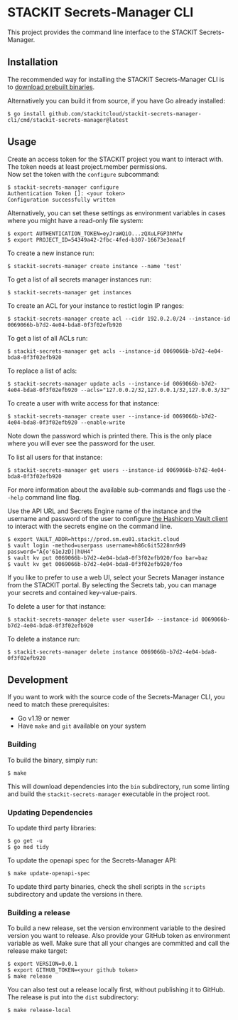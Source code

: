 # STACKIT Secrets-Manager CLI

This project provides the command line interface to the STACKIT Secrets-Manager.

## Installation

The recommended way for installing the STACKIT Secrets-Manager CLI is to
[download prebuilt binaries](https://github.com/stackitcloud/stackit-secrets-manager-cli/releases).

Alternatively you can build it from source, if you have Go already installed:

```shell
$ go install github.com/stackitcloud/stackit-secrets-manager-cli/cmd/stackit-secrets-manager@latest
```

## Usage

Create an access token for the STACKIT project you want to interact with. The token needs at least project.member permissions.  
Now set the token with the `configure` subcommand:

```shell
$ stackit-secrets-manager configure
Authentication Token []: <your token>
Configuration successfully written
```

Alternatively, you can set these settings as environment variables in cases where you might have a read-only file
system:

```shell
$ export AUTHENTICATION_TOKEN=eyJraWQiO...zQXuLFGP3hMfw
$ export PROJECT_ID=54349a42-2fbc-4fed-b307-16673e3eaa1f
```

To create a new instance run:

```shell
$ stackit-secrets-manager create instance --name 'test'
```

To get a list of all secrets manager instances run:

```shell
$ stackit-secrets-manager get instances
```

To create an ACL for your instance to restict login IP ranges:
```shell
$ stackit-secrets-manager create acl --cidr 192.0.2.0/24 --instance-id 0069066b-b7d2-4e04-bda8-0f3f02efb920
```

To get a list of all ACLs run:
```shell
$ stackit-secrets-manager get acls --instance-id 0069066b-b7d2-4e04-bda8-0f3f02efb920
```

To replace a list of acls:
```shell
$ stackit-secrets-manager update acls --instance-id 0069066b-b7d2-4e04-bda8-0f3f02efb920 --acls="127.0.0.2/32,127.0.0.1/32,127.0.0.3/32"
```

To create a user with write access for that instance:

```shell
$ stackit-secrets-manager create user --instance-id 0069066b-b7d2-4e04-bda8-0f3f02efb920 --enable-write
```

Note down the password which is printed there. This is the only place where you will ever see the password for the user.

To list all users for that instance:

```shell
$ stackit-secrets-manager get users --instance-id 0069066b-b7d2-4e04-bda8-0f3f02efb920
```

For more information about the available sub-commands and flags use the `--help` command line flag.

Use the API URL and Secrets Engine name of the instance and the username and password of the user to configure
[the Hashicorp Vault client](https://developer.hashicorp.com/vault/downloads) to interact with the secrets engine on the command line.

```shell
$ export VAULT_ADDR=https://prod.sm.eu01.stackit.cloud
$ vault login -method=userpass username=h86c6it5228nn9d9 password="A{o'61eJzD]|hUH4"
$ vault kv put 0069066b-b7d2-4e04-bda8-0f3f02efb920/foo bar=baz
$ vault kv get 0069066b-b7d2-4e04-bda8-0f3f02efb920/foo
```

If you like to prefer to use a web UI, select your Secrets Manager instance from the STACKIT portal. By selecting the Secrets tab, you can manage your secrets and contained key-value-pairs.

To delete a user for that instance:

```shell
$ stackit-secrets-manager delete user <userId> --instance-id 0069066b-b7d2-4e04-bda8-0f3f02efb920
```

To delete a instance run:

```shell
$ stackit-secrets-manager delete instance 0069066b-b7d2-4e04-bda8-0f3f02efb920
```


## Development

If you want to work with the source code of the Secrets-Manager CLI, you need to match these prerequisites:

* Go v1.19 or newer
* Have `make` and `git` available on your system

### Building

To build the binary, simply run:

```shell
$ make
```

This will download dependencies into the `bin` subdirectory, run some linting and build the `stackit-secrets-manager`
executable in the project root.

### Updating Dependencies

To update third party libraries:

```shell
$ go get -u
$ go mod tidy
```

To update the openapi spec for the Secrets-Manager API:

```shell
$ make update-openapi-spec
```

To update third party binaries, check the shell scripts in the `scripts` subdirectory and update the versions
in there.

### Building a release

To build a new release, set the version environment variable to the desired version you want to release. Also
provide your GitHub token as environment variable as well. Make sure that all your changes are committed and
call the release make target:

```shell
$ export VERSION=0.0.1
$ export GITHUB_TOKEN=<your github token>
$ make release
```

You can also test out a release locally first, without publishing it to GitHub. The release is put into the `dist`
subdirectory:

```shell
$ make release-local
```
